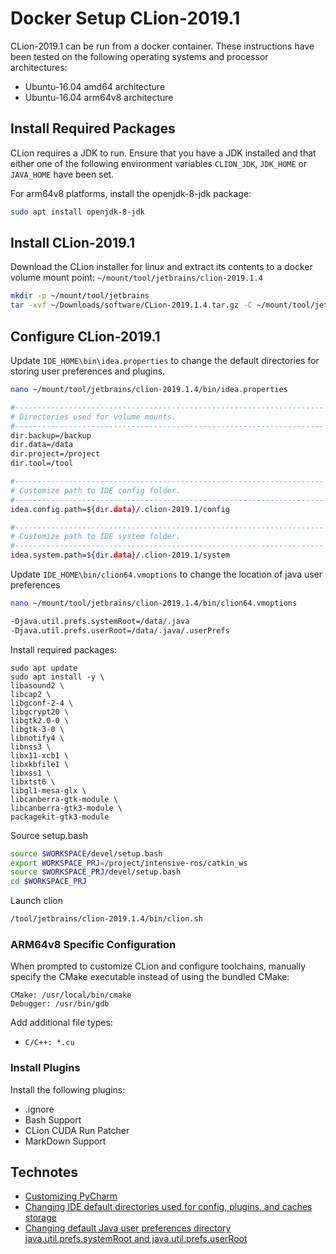 # Docker Setup CLion-2019.1

CLion-2019.1 can be run from a docker container. These instructions have been
tested on the following operating systems and processor architectures:
- Ubuntu-16.04 amd64 architecture
- Ubuntu-16.04 arm64v8 architecture

## Install Required Packages

CLion requires a JDK to run. Ensure that you have a JDK installed
and that either one of the following environment variables
`CLION_JDK`, `JDK_HOME` or `JAVA_HOME` have been set.

For arm64v8 platforms, install the openjdk-8-jdk package:

```bash
sudo apt install openjdk-8-jdk
```

## Install CLion-2019.1

Download the CLion installer for linux and extract its contents to a docker
volume mount point: `~/mount/tool/jetbrains/clion-2019.1.4`
```bash
mkdir -p ~/mount/tool/jetbrains
tar -xvf ~/Downloads/software/CLion-2019.1.4.tar.gz -C ~/mount/tool/jetbrains/clion-2019.1.4
```

## Configure CLion-2019.1

Update `IDE_HOME\bin\idea.properties` to change the default directories for storing
user preferences and plugins.

```bash
nano ~/mount/tool/jetbrains/clion-2019.1.4/bin/idea.properties

#---------------------------------------------------------------------
# Directories used for volume mounts.
#---------------------------------------------------------------------
dir.backup=/backup
dir.data=/data
dir.project=/project
dir.tool=/tool

#---------------------------------------------------------------------
# Customize path to IDE config folder.
#---------------------------------------------------------------------
idea.config.path=${dir.data}/.clion-2019.1/config

#---------------------------------------------------------------------
# Customize path to IDE system folder.
#---------------------------------------------------------------------
idea.system.path=${dir.data}/.clion-2019.1/system
```

Update `IDE_HOME\bin/clion64.vmoptions` to change the location of java user
preferences

```bash
nano ~/mount/tool/jetbrains/clion-2019.1.4/bin/clion64.vmoptions

-Djava.util.prefs.systemRoot=/data/.java
-Djava.util.prefs.userRoot=/data/.java/.userPrefs
```

Install required packages:
```
sudo apt update
sudo apt install -y \
libasound2 \
libcap2 \
libgconf-2-4 \
libgcrypt20 \
libgtk2.0-0 \
libgtk-3-0 \
libnotify4 \
libnss3 \
libx11-xcb1 \
libxkbfile1 \
libxss1 \
libxtst6 \
libgl1-mesa-glx \
libcanberra-gtk-module \
libcanberra-gtk3-module \
packagekit-gtk3-module
```

Source setup.bash
```bash
source $WORKSPACE/devel/setup.bash
export WORKSPACE_PRJ=/project/intensive-ros/catkin_ws
source $WORKSPACE_PRJ/devel/setup.bash
cd $WORKSPACE_PRJ
```

Launch clion
```bash
/tool/jetbrains/clion-2019.1.4/bin/clion.sh
```

### ARM64v8 Specific Configuration

When prompted to customize CLion and configure toolchains, manually specify
the CMake executable instead of using the bundled CMake:
```
CMake: /usr/local/bin/cmake
Debugger: /usr/bin/gdb
```

Add additional file types:
- `C/C++: *.cu`

### Install Plugins

Install the following plugins:
- .ignore
- Bash Support
- CLion CUDA Run Patcher
- MarkDown Support


## Technotes

- [Customizing PyCharm](https://www.jetbrains.com/help/pycharm/configuring-project-and-ide-settings.html)
- [Changing IDE default directories used for config, plugins, and caches storage](https://intellij-support.jetbrains.com/hc/en-us/articles/207240985-Changing-IDE-default-directories-used-for-config-plugins-and-caches-storage)
- [Changing default Java user preferences directory java.util.prefs.systemRoot and java.util.prefs.userRoot](https://intellij-support.jetbrains.com/hc/en-us/community/posts/360000029344-Changing-default-Java-user-preferences-directory-java-util-prefs-systemRoot-and-java-util-prefs-userRoot)
